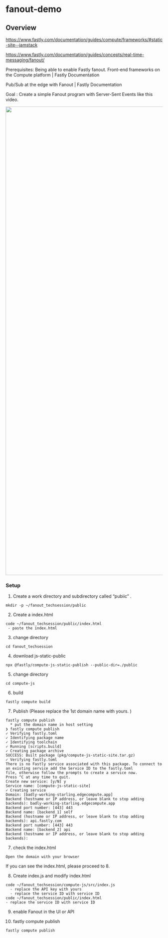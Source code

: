 # fanout-demo

## Overview 

https://www.fastly.com/documentation/guides/compute/frameworks/#static-site--jamstack

https://www.fastly.com/documentation/guides/concepts/real-time-messaging/fanout/

Prerequisites: Being able to enable Fastly fanout.
Front-end frameworks on the Compute platform | Fastly Documentation


Pub/Sub at the edge with Fanout | Fastly Documentation 


Goal : Create a simple Fanout program with Server-Sent Events like this video.

<img src="doc/movie.gif" width="1500">

### Setup 

1. Create a work directory and subdirectory called “pubiic” . 

```
mkdir -p ~/fanout_techsession/public 
```

2. Create a index.html
```
code ~/fanout_techsession/public/index.html
 - paste the index.html
```

3. change directory 

```
cd fanout_techsession
```

4. download js-static-public 

```
npx @fastly/compute-js-static-publish --public-dir=./public
```

5. change directory

```
cd compute-js
```

6. build

```
fastly compute build
```

7. Publish (Please replace the 1st domain name with yours. )

```
fastly compute publish
  * put the domain name in host setting
❯ fastly compute publish
✓ Verifying fastly.toml
✓ Identifying package name
✓ Identifying toolchain
✓ Running [scripts.build]
✓ Creating package archive
SUCCESS: Built package (pkg/compute-js-static-site.tar.gz)
✓ Verifying fastly.toml
There is no Fastly service associated with this package. To connect to an existing service add the Service ID to the fastly.toml
file, otherwise follow the prompts to create a service now.
Press ^C at any time to quit.
Create new service: [y/N] y
Service name: [compute-js-static-site]
✓ Creating service
Domain: [badly-working-starling.edgecompute.app]
Backend (hostname or IP address, or leave blank to stop adding backends): badly-working-starling.edgecompute.app
Backend port number: [443] 443
Backend name: [backend_1] self
Backend (hostname or IP address, or leave blank to stop adding backends): api.fastly.com
Backend port number: [443] 443
Backend name: [backend_2] api
Backend (hostname or IP address, or leave blank to stop adding backends):
```

7. check the index.html

```
Open the domain with your browser   
```

If you can see the index.html, please proceed to 8. 


8. Create index.js and modify index.html

```
code ~/fanout_techsession/compute-js/src/index.js
  - replace the API key with yours 
  - replace the service ID with service ID
code ~/fanout_techsession/public/index.html
- replace the service ID with service ID 
```

9. enable Fanout in the UI or API


10. fastly compute publish

```
fastly compute publish
```
